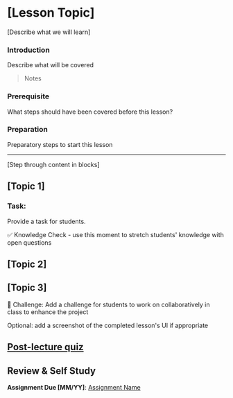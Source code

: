 # [Lesson Topic]

[Describe what we will learn]

### Introduction

Describe what will be covered

> Notes

### Prerequisite

What steps should have been covered before this lesson?

### Preparation

Preparatory steps to start this lesson

---

[Step through content in blocks]

## [Topic 1]

### Task:

Provide a task for students.

✅ Knowledge Check - use this moment to stretch students' knowledge with open questions

## [Topic 2]

## [Topic 3]

🚀 Challenge: Add a challenge for students to work on collaboratively in class to enhance the project

Optional: add a screenshot of the completed lesson's UI if appropriate

## [Post-lecture quiz](https://microsoft.github.io/xr-development-for-beginners/#/quiz-url)

## Review & Self Study

**Assignment Due [MM/YY]**: [Assignment Name](/assignment)
